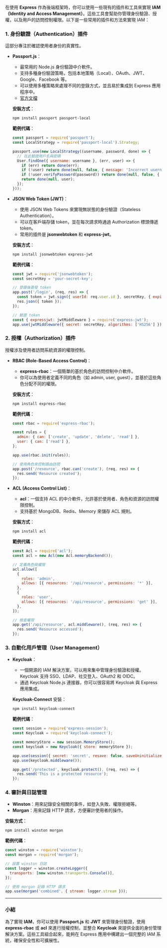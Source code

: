 在使用 **Express** 作為後端框架時，你可以使用一些現有的插件和工具來實現 **IAM（Identity and Access Management）**。這些工具會幫助你管理身份驗證、授權，以及用戶的訪問控制權限。以下是一些常用的插件和方法來實現 IAM：

### 1. **身份驗證（Authentication）插件**
這部分專注於確認使用者身份的真實性。

- **Passport.js**：
    - 最常用的 Node.js 身份驗證中介軟件。
    - 支持多種身份驗證策略，包括本地策略（Local）、OAuth、JWT、Google、Facebook 等。
    - 可以使用多種策略來處理不同的登錄方式，並且易於集成到 Express 應用程序中。
    - [官方文檔](http://www.passportjs.org/)

  **安裝方式**：
  ```bash
  npm install passport passport-local
  ```

  **範例代碼**：
  ```javascript
  const passport = require('passport');
  const LocalStrategy = require('passport-local').Strategy;

  passport.use(new LocalStrategy((username, password, done) => {
    // 在此驗證用戶名與密碼
    User.findOne({ username: username }, (err, user) => {
      if (err) return done(err);
      if (!user) return done(null, false, { message: 'Incorrect username.' });
      if (!user.verifyPassword(password)) return done(null, false, { message: 'Incorrect password.' });
      return done(null, user);
    });
  }));
  ```

- **JSON Web Token (JWT)**：
    - 使用 JSON Web Tokens 來實現無狀態的身份驗證（Stateless Authentication）。
    - 可以在客戶端存儲 token，並在每次請求時通過 Authorization 標頭傳遞 token。
    - 常用的插件是 **jsonwebtoken** 和 **express-jwt**。

  **安裝方式**：
  ```bash
  npm install jsonwebtoken express-jwt
  ```

  **範例代碼**：
  ```javascript
  const jwt = require('jsonwebtoken');
  const secretKey = 'your-secret-key';

  // 登錄後簽發 token
  app.post('/login', (req, res) => {
    const token = jwt.sign({ userId: req.user.id }, secretKey, { expiresIn: '1h' });
    res.json({ token });
  });

  // 驗證 token
  const { expressjwt: jwtMiddleware } = require('express-jwt');
  app.use(jwtMiddleware({ secret: secretKey, algorithms: ['HS256'] }));
  ```

### 2. **授權（Authorization）插件**
授權涉及使用者訪問系統資源的權限控制。

- **RBAC (Role-Based Access Control)**：
    - **express-rbac**：一個簡單的基於角色的訪問控制中介軟件。
    - 你可以為使用者定義不同的角色（如 admin, user, guest），並基於這些角色分配不同的權限。

  **安裝方式**：
  ```bash
  npm install express-rbac
  ```

  **範例代碼**：
  ```javascript
  const rbac = require('express-rbac');

  const rules = {
    admin: { can: ['create', 'update', 'delete', 'read'] },
    user: { can: ['read'] },
  };

  app.use(rbac.init(rules));

  // 使用角色來控制路由訪問
  app.post('/resource', rbac.can('create'), (req, res) => {
    res.send('Resource created');
  });
  ```

- **ACL (Access Control List)**：
    - **acl**：一個支持 ACL 的中介軟件，允許基於使用者、角色和資源的訪問權限控制。
    - 支持基於 MongoDB、Redis、Memory 來儲存 ACL 規則。

  **安裝方式**：
  ```bash
  npm install acl
  ```

  **範例代碼**：
  ```javascript
  const Acl = require('acl');
  const acl = new Acl(new Acl.memoryBackend());

  // 定義角色與權限
  acl.allow([
    {
      roles: 'admin',
      allows: [{ resources: '/api/resource', permissions: '*' }],
    },
    {
      roles: 'user',
      allows: [{ resources: '/api/resource', permissions: 'get' }],
    },
  ]);

  // 檢查權限
  app.get('/api/resource', acl.middleware(), (req, res) => {
    res.send('Resource accessed');
  });
  ```

### 3. **自動化用戶管理（User Management）**
- **Keycloak**：
    - 一個開源的 IAM 解決方案，可以用來集中管理身份驗證和授權。Keycloak 支持 SSO、LDAP、社交登入、OAuth2 和 OIDC。
    - 通過 Keycloak Node.js 連接器，你可以很容易將 Keycloak 與 Express 應用集成。

  **Keycloak-Connect** 安裝：
  ```bash
  npm install keycloak-connect
  ```

  **範例代碼**：
  ```javascript
  const session = require('express-session');
  const Keycloak = require('keycloak-connect');

  const memoryStore = new session.MemoryStore();
  const keycloak = new Keycloak({ store: memoryStore });

  app.use(session({ secret: 'secret', resave: false, saveUninitialized: true, store: memoryStore }));
  app.use(keycloak.middleware());

  app.get('/protected', keycloak.protect(), (req, res) => {
    res.send('This is a protected resource');
  });
  ```

### 4. **審計與日誌管理**
- **Winston**：用來記錄安全相關的事件，如登入失敗、權限拒絕等。
- **Morgan**：用來記錄 HTTP 請求，方便審計使用者的操作。

**安裝方式**：
   ```bash
   npm install winston morgan
   ```

**範例代碼**：
   ```javascript
   const winston = require('winston');
   const morgan = require('morgan');

   // 設置 winston 日誌
   const logger = winston.createLogger({
     transports: [new winston.transports.Console()],
   });

   // 使用 morgan 記錄 HTTP 請求
   app.use(morgan('combined', { stream: logger.stream }));
   ```

---

### 小結
為了實現 **IAM**，你可以使用 **Passport.js** 和 **JWT** 來管理身份驗證，使用 **express-rbac** 或 **acl** 來進行授權控制，並整合 **Keycloak** 來提供全面的身份管理解決方案。這些工具組合起來，能夠在 Express 應用中構建出一個完整的 IAM 系統，確保安全性和可擴展性。